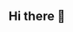 ## Hi there 👋

<!--
**Japjotongithub/Japjotongithub** is a ✨ _special_ ✨ repository because its `README.md` (this file) appears on your GitHub profile.
<h1 align="center">Hello,I'm Japjot Singh</h1>

<p align="center">
  <b></b><br>
  <b>Example: A third-year B.Tech student in Computer Science and Engineering with a specialization in Data Science at Manipal University Jaipur. My skills include Python,Data Analysis,Object Oriented Programming,SQL,C,Databases,Sampling,Normalization,Ensemble Learning,Machine Learning,Classification Algorithms,SVM,Correlation,Matplotlib,Pandas,Numpy,Microsoft Excel,Microsoft Power BI.</b>
</p>
- 📫 Mail id: japjot0304@gmail.com
</p>

-->
